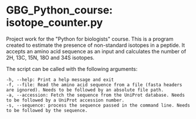 # GBG_Python_course: isotope_counter.py
Project work for the "Python for biologists" course.
This is a program created to estimate the presence of non-standard isotopes in a peptide. It accepts an amino acid sequence as an input and calculates the number of 2H, 13C, 15N, 18O and 34S isotopes.

The script can be called with the following arguments:

	-h, --help: Print a help message and exit
	-f, --file: Read the amino acid sequence from a file (fasta headers are ignored). Needs to be followed by an absolute file path.
	-a, --accession: Fetch the sequence from the UniProt database. Needs to be followed by a UniProt accession number.
	-s, --sequence: process the sequence passed in the command line. Needs to be followed by the sequence.
